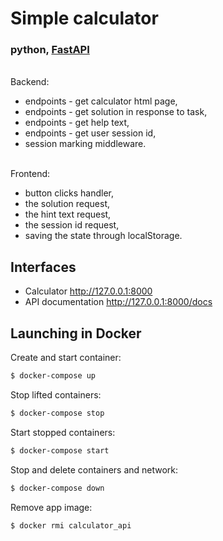 # Simple calculator

### python, [FastAPI](https://fastapi.tiangolo.com/)

\
Backend:
- endpoints - get calculator html page,
- endpoints - get solution in response to task,  
- endpoints - get help text,
- endpoints - get user session id,
- session marking middleware.

\
Frontend:
- button clicks handler,
- the solution request,
- the hint text request,
- the session id request,
- saving the state through localStorage.


## Interfaces

- Сalculator http://127.0.0.1:8000
- API documentation http://127.0.0.1:8000/docs

## Launching in Docker

Create and start container:
```bash
$ docker-compose up
```
Stop lifted containers:
```bash
$ docker-compose stop
```
Start stopped containers:
```bash
$ docker-compose start
```
Stop and delete containers and network:
```bash
$ docker-compose down
```
Remove app image:
```bash
$ docker rmi calculator_api
```
